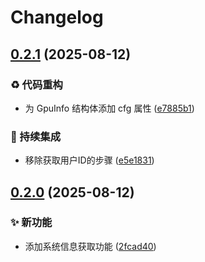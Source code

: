 # Changelog

## [0.2.1](https://github.com/Puniyu/system_info/compare/v0.2.0...v0.2.1) (2025-08-12)


### ♻️ 代码重构

* 为 GpuInfo 结构体添加 cfg 属性 ([e7885b1](https://github.com/Puniyu/system_info/commit/e7885b1e87cc402c84d28e93bd5196345e844b6a))


### 🎡 持续集成

* 移除获取用户ID的步骤 ([e5e1831](https://github.com/Puniyu/system_info/commit/e5e1831565c4b276fb04987ee972a3bc7d05418c))

## [0.2.0](https://github.com/Puniyu/system_info/compare/v0.1.0...v0.2.0) (2025-08-12)


### ✨ 新功能

* 添加系统信息获取功能 ([2fcad40](https://github.com/Puniyu/system_info/commit/2fcad40b77b098601c62784985c0670758990c84))

